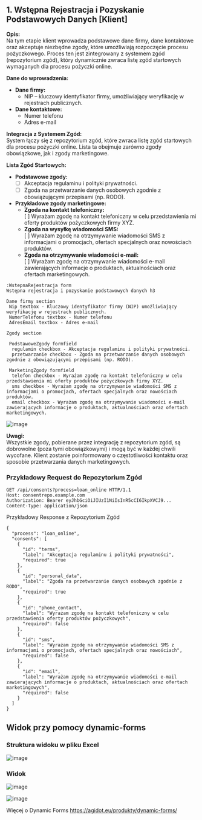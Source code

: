 ## 1. Wstępna Rejestracja i Pozyskanie Podstawowych Danych [Klient]

**Opis:**  
Na tym etapie klient wprowadza podstawowe dane firmy, dane kontaktowe oraz akceptuje niezbędne zgody, które umożliwiają rozpoczęcie procesu pożyczkowego. Proces ten jest zintegrowany z systemem zgód (repozytorium zgód), który dynamicznie zwraca listę zgód startowych wymaganych dla procesu pożyczki online.

**Dane do wprowadzenia:**
- **Dane firmy:**
  - NIP – kluczowy identyfikator firmy, umożliwiający weryfikację w rejestrach publicznych.
- **Dane kontaktowe:**
  - Numer telefonu
  - Adres e-mail

**Integracja z Systemem Zgód:**  
System łączy się z repozytorium zgód, które zwraca listę zgód startowych dla procesu pożyczki online. Lista ta obejmuje zarówno zgody obowiązkowe, jak i zgody marketingowe.

**Lista Zgód Startowych:**
- **Podstawowe zgody:**
  - [ ] Akceptacja regulaminu i polityki prywatności.
  - [ ] Zgoda na przetwarzanie danych osobowych zgodnie z obowiązującymi przepisami (np. RODO).

- **Przykładowe zgody marketingowe:**
  - **Zgoda na kontakt telefoniczny:**  
    [ ] Wyrażam zgodę na kontakt telefoniczny w celu przedstawienia mi oferty produktów pożyczkowych firmy XYZ.
  - **Zgoda na wysyłkę wiadomości SMS:**  
    [ ] Wyrażam zgodę na otrzymywanie wiadomości SMS z informacjami o promocjach, ofertach specjalnych oraz nowościach produktów.
  - **Zgoda na otrzymywanie wiadomości e-mail:**  
    [ ] Wyrażam zgodę na otrzymywanie wiadomości e-mail zawierających informacje o produktach, aktualnościach oraz ofertach marketingowych.


```
:WstepnaRejestracja form
Wstępna rejestracja i pozyskanie podstawowych danych h3

Dane firmy section
 Nip textbox - Kluczowy identyfikator firmy (NIP) umożliwiający weryfikację w rejestrach publicznych.
 NumerTelefonu textbox - Numer telefonu
 AdresEmail textbox - Adres e-mail

Zgody section

 PodstawoweZgody formfield
  regulamin checkbox - Akceptacja regulaminu i polityki prywatności.
  przetwarzanie checkbox - Zgoda na przetwarzanie danych osobowych zgodnie z obowiązującymi przepisami (np. RODO).

 MarketingZgody formfield
  telefon checkbox - Wyrażam zgodę na kontakt telefoniczny w celu przedstawienia mi oferty produktów pożyczkowych firmy XYZ.
  sms checkbox - Wyrażam zgodę na otrzymywanie wiadomości SMS z informacjami o promocjach, ofertach specjalnych oraz nowościach produktów.
  email checkbox - Wyrażam zgodę na otrzymywanie wiadomości e-mail zawierających informacje o produktach, aktualnościach oraz ofertach marketingowych.

```

![image](https://github.com/user-attachments/assets/348a8141-52ba-4bcb-b27b-7564fbefeae6)


**Uwagi:**  
Wszystkie zgody, pobierane przez integrację z repozytorium zgód, są dobrowolne (poza tymi obowiązkowymi) i mogą być w każdej chwili wycofane. Klient zostanie poinformowany o częstotliwości kontaktu oraz sposobie przetwarzania danych marketingowych.


### Przykładowy Request do Repozytorium Zgód

```http
GET /api/consents?process=loan_online HTTP/1.1
Host: consentrepo.example.com
Authorization: Bearer eyJhbGciOiJIUzI1NiIsInR5cCI6IkpXVCJ9...
Content-Type: application/json
```

Przykładowy Response z Repozytorium Zgód
```
{
  "process": "loan_online",
  "consents": [
    {
      "id": "terms",
      "label": "Akceptacja regulaminu i polityki prywatności",
      "required": true
    },
    {
      "id": "personal_data",
      "label": "Zgoda na przetwarzanie danych osobowych zgodnie z RODO",
      "required": true
    },
    {
      "id": "phone_contact",
      "label": "Wyrażam zgodę na kontakt telefoniczny w celu przedstawienia oferty produktów pożyczkowych",
      "required": false
    },
    {
      "id": "sms",
      "label": "Wyrażam zgodę na otrzymywanie wiadomości SMS z informacjami o promocjach, ofertach specjalnych oraz nowościach",
      "required": false
    },
    {
      "id": "email",
      "label": "Wyrażam zgodę na otrzymywanie wiadomości e-mail zawierających informacje o produktach, aktualnościach oraz ofertach marketingowych",
      "required": false
    }
  ]
}
```

## Widok przy pomocy dynamic-forms

### Struktura widoku w pliku Excel
![image](https://github.com/user-attachments/assets/3f9d8f4e-07cf-43cb-b745-c0016687741f)


### Widok 
![image](https://github.com/user-attachments/assets/8e8c7a79-79bb-4e2a-984c-199151afcd5a)

![image](https://github.com/user-attachments/assets/ead01e0f-093e-4e75-8379-4d3c3509de39)


Więcej o Dynamic Forms https://agidot.eu/produkty/dynamic-forms/
